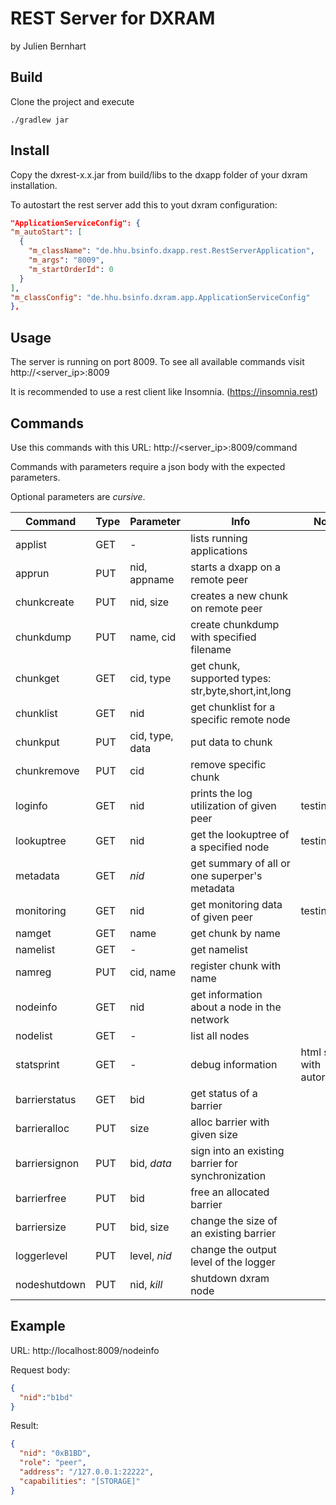 # REST Server for DXRAM
by Julien Bernhart

## Build
Clone the project and execute

```
./gradlew jar
```

## Install
Copy the dxrest-x.x.jar from build/libs to the dxapp folder of your dxram installation.

To autostart the rest server add this to yout dxram configuration:

```json
"ApplicationServiceConfig": {
"m_autoStart": [
  {
    "m_className": "de.hhu.bsinfo.dxapp.rest.RestServerApplication",
    "m_args": "8009",
    "m_startOrderId": 0
  }
],
"m_classConfig": "de.hhu.bsinfo.dxram.app.ApplicationServiceConfig"
},
```

## Usage
The server is running on port 8009. To see all available commands visit http://<server_ip>:8009

It is recommended to use a rest client like Insomnia. (https://insomnia.rest)

## Commands
Use this commands with this URL: http://<server_ip>:8009/command

Commands with parameters require a json body with the expected parameters.

Optional parameters are *cursive*.

| Command | Type | Parameter | Info | Notes | 
| ------- | ------ |--------- | ---- | ---- |
| applist | GET | - | lists running applications |
| apprun | PUT | nid, appname | starts a dxapp on a remote peer |
| chunkcreate | PUT |  nid, size | creates a new chunk on remote peer |
| chunkdump | PUT |  name, cid | create chunkdump with specified filename |
| chunkget | GET |  cid, type | get chunk, supported types: str,byte,short,int,long |
| chunklist | GET | nid | get chunklist for a specific remote node |
| chunkput | PUT | cid, type, data | put data to chunk | |
| chunkremove | PUT | cid | remove specific chunk |
| loginfo | GET | nid | prints the log utilization of given peer | testing |
| lookuptree | GET | nid | get the lookuptree of a specified node | testing |
| metadata | GET | *nid* | get summary of all or one superper's metadata |
| monitoring | GET | nid | get monitoring data of given peer | testing |
| namget | GET | name | get chunk by name |
| namelist |GET |  - | get namelist |
| namreg | PUT | cid, name | register chunk with name |
| nodeinfo | GET | nid |  get information about a node in the network |
| nodelist | GET | - | list all nodes |
| statsprint | GET | - | debug information | html site with autorefresh |
| barrierstatus | GET | bid | get status of a barrier |
| barrieralloc | PUT | size | alloc barrier with given size |
| barriersignon | PUT | bid, *data* | sign into an existing barrier for synchronization |
| barrierfree | PUT | bid | free an allocated barrier |
| barriersize | PUT | bid, size | change the size of an existing barrier |
| loggerlevel | PUT | level, *nid* | change the output level of the logger |
| nodeshutdown | PUT | nid, *kill* | shutdown dxram node |

## Example

URL: http://localhost:8009/nodeinfo

Request body:

```json
{
  "nid":"b1bd"
}
```

Result:

```json
{
  "nid": "0xB1BD",
  "role": "peer",
  "address": "/127.0.0.1:22222",
  "capabilities": "[STORAGE]"
}
```

